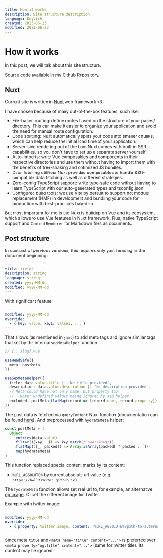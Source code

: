 ```yaml
---
title: How it works
description: Site structure description
language: English
created: 2023-06-23
modified: 2023-06-23
---
```


# How it works
In this post, we will talk about this site structure.

Source code available in my [Github Repository](https://github.com/helltraitor/helltraitor.github.io "helltraitor.github.io repository").

## Nuxt

Current site is written in [Nuxt](https://nuxt.com "nuxt official site") web framework v3.

I have chosen because of many out-of-the-box features, such like:
- File-based routing: define routes based on the structure of your pages/ directory. This can make it easier to organize your application and avoid the need for manual route configuration.
- Code splitting: Nuxt automatically splits your code into smaller chunks, which can help reduce the initial load time of your application.
- Server-side rendering out of the box: Nuxt comes with built-in SSR capabilities, so you don't have to set up a separate server yourself.
- Auto-imports: write Vue composables and components in their respective directories and use them without having to import them with the benefits of tree-shaking and optimized JS bundles.
- Data-fetching utilities: Nuxt provides composables to handle SSR-compatible data fetching as well as different strategies.
- Zero-config TypeScript support: write type-safe code without having to learn TypeScript with our auto-generated types and tsconfig.json
- Configured build tools: we use Vite by default to support hot module replacement (HMR) in development and bundling your code for production with best-practices baked-in.

But most important for me is the Nuxt is buildup on Vue and its ecosystem, which allows to use Vue features in Nuxt framework.
Plus, native TypeScript support and `ContentRenderer` for Markdown files as documents.

## Post structure

In contrast of pervious versions, this requires only `yaml` heading in the document beginning:
```yaml
---
title: string
description: string
language: string
created: yyyy-MM-dd
modified: yyyy-MM-dd
---
```

With significant feature:
```yaml
---
modified: yyyy-MM-dd
override:
  - { key: value, key1: value1, ... }
---
```

That allows (as mentioned in `yaml`) to add meta tags and ignore similar tags that set by the internal `seoMetaHelper` function.
```ts
// [...slug].vue

useHeadSafe({
  meta: postMeta,
})

useSeoMetaHelper({
  title: data.value.title || 'No title provided',
  description: data.value.description || 'No description provided',
  // Meta could have not only name, but property too
  //   Note: undefined values being ignored by seo helper
  excluded: postMeta.flatMap(record => [record.name, record.property]),
})
```

The post data is fetched via `queryContent` Nuxt function (documentation can be found [here](https://content.nuxtjs.org/api/composables/query-content/ "queryContent function documentation")). And preprocessed with `hydrateMeta` helper:
```ts
const postMeta = (
  Object
    .entries(data.value)
    .filter(([key, _]) => key.match(/^override$/))
    .flatMap(([_, packed]) => Array.isArray(packed) ? packed : [])
    .map(hydrateMeta)
)
```

This function replaced special content marks by its content:
  - `%URL_ABSOLUTE%` by current absolute url value (e.g. `https://helltraitor.github.io`)

The `hydrateMeta` function allows set real url to, for example, an alternative [og:image](https://ogp.me "Open Graph Protocol documentation"). Or set the different image for Twitter.

Example with twitter image:
```yaml
---
modified: yyyy-MM-dd
override:
  - { property: twitter:image, content: '%URL_ABSOLUTE%/path-to-alternative.png' }
---
```

Since meta `title` and `<meta name="title" content="...">` is preferred over `<meta property="og:title" content="...">` (same for twitter title). Its content may be ignored.
